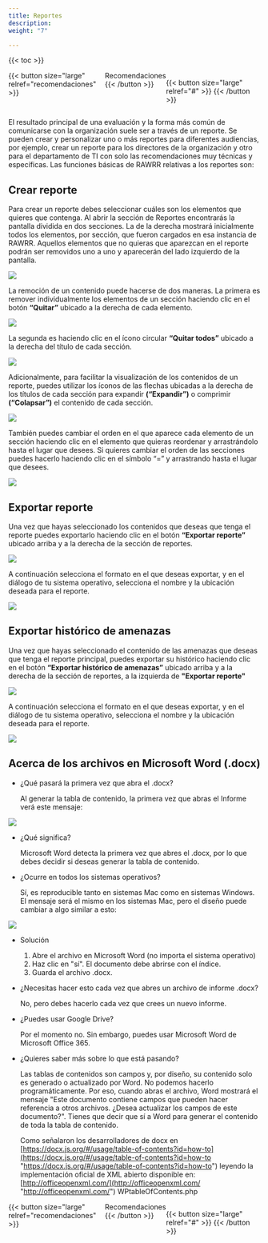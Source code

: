 ```yaml
---
title: Reportes
description: 
weight: "7"

---
```

{{< toc >}}

<div style="display: flex; justify-content: space-between">
{{< button size="large" relref="recomendaciones" >}} <i class="arrow left"></i> Recomendaciones {{< /button >}}

{{< button size="large" relref="#" >}} <i class="arrow right"></i>{{< /button >}}
</div>

El resultado principal de una evaluación y la forma más común de comunicarse con la organización suele ser a través de un reporte. Se pueden crear y personalizar uno o más reportes para diferentes audiencias, por ejemplo, crear un reporte para los directores de la organización y otro para el departamento de TI con solo las recomendaciones muy técnicas y específicas. Las funciones básicas de RAWRR relativas a los reportes son:

## Crear reporte

Para crear un reporte debes seleccionar cuáles son los elementos que quieres que contenga. Al abrir la sección de Reportes encontrarás la pantalla dividida en dos secciones. La de la derecha mostrará inicialmente todos los elementos, por sección, que fueron cargados en esa instancia de RAWRR. Aquellos elementos que no quieras que aparezcan en el reporte podrán ser removidos uno a uno y aparecerán del lado izquierdo de la pantalla.

![](/images/principal-reporte.png)

La remoción de un contenido puede hacerse de dos maneras. La primera es remover individualmente los elementos de un sección haciendo clic en el botón **“Quitar”** ubicado a la derecha de cada elemento.

![](/images/bolton-quitar.png)

La segunda es haciendo clic en el ícono circular **“Quitar todos”** ubicado a la derecha del título de cada sección.

![](/images/remover-todo.png)

Adicionalmente, para facilitar la visualización de los contenidos de un reporte, puedes utilizar los íconos de las flechas ubicadas a la derecha de los títulos de cada sección para expandir **(“Expandir”)** o comprimir **(“Colapsar”)** el contenido de cada sección.

![](/images/flechas.png)

También puedes cambiar el orden en el que aparece cada elemento de un sección haciendo clic en el elemento que quieras reordenar y arrastrándolo hasta el lugar que desees. Si quieres cambiar el orden de las secciones puedes hacerlo haciendo clic en el símbolo “=” y arrastrando hasta el lugar que desees.

![](/images/arrastrar.png)

## Exportar reporte

Una vez que hayas seleccionado los contenidos que deseas que tenga el reporte puedes exportarlo haciendo clic en el botón **“Exportar reporte”** ubicado arriba y a la derecha de la sección de reportes.

![](/images/exportar_reporte_es.png)

A continuación selecciona el formato en el que deseas exportar, y en el diálogo de tu sistema operativo, selecciona el nombre y la ubicación deseada para el reporte.

![](/images/elegir_formato_es.png)

## Exportar histórico de amenazas

Una vez que hayas seleccionado el contenido de las amenazas que deseas que tenga el reporte principal, puedes exportar su histórico haciendo clic en el botón **“Exportar histórico de amenazas”** ubicado arriba y a la derecha de la sección de reportes, a la izquierda de **"Exportar reporte"**

![](/images/export_threat_es.png)

A continuación selecciona el formato en el que deseas exportar, y en el diálogo de tu sistema operativo, selecciona el nombre y la ubicación deseada para el reporte.

![](/images/elegir_formato_es.png)

## Acerca de los archivos en Microsoft Word (.docx)

* ¿Qué pasará la primera vez que abra el .docx?

  Al generar la tabla de contenido, la primera vez que abras el Informe verá este mensaje:

![](/images/word1.png)

* ¿Qué significa?

  Microsoft Word detecta la primera vez que abres el .docx, por lo que debes decidir si deseas generar la tabla de contenido.
* ¿Ocurre en todos los sistemas operativos?

  Sí, es reproducible tanto en sistemas Mac como en sistemas Windows. El mensaje será el mismo en los sistemas Mac, pero el diseño puede cambiar a algo similar a esto:

![](/images/word2.png)

* Solución
  1. Abre el archivo en Microsoft Word (no importa el sistema operativo)
  2. Haz clic en "sí". El documento debe abrirse con el índice.
  3. Guarda el archivo .docx.
* ¿Necesitas hacer esto cada vez que abres un archivo de informe .docx?

  No, pero debes hacerlo cada vez que crees un nuevo informe.
* ¿Puedes usar Google Drive?

  Por el momento no. Sin embargo, puedes usar Microsoft Word de Microsoft Office 365.
* ¿Quieres saber más sobre lo que está pasando?

  Las tablas de contenidos son campos y, por diseño, su contenido solo es generado o actualizado por Word. No podemos hacerlo programáticamente. Por eso, cuando abras el archivo, Word mostrará el mensaje "Este documento contiene campos que pueden hacer referencia a otros archivos. ¿Desea actualizar los campos de este documento?". Tienes que decir que sí a Word para generar el contenido de toda la tabla de contenido.

  Como señalaron los desarrolladores de docx en [https://docx.js.org/#/usage/table-of-contents?id=how-to](https://docx.js.org/#/usage/table-of-contents?id=how-to "https://docx.js.org/#/usage/table-of-contents?id=how-to") leyendo la implementación oficial de XML abierto disponible en: [http://officeopenxml.com/](http://officeopenxml.com/ "http://officeopenxml.com/") WPtableOfContents.php

<div style="display: flex; justify-content: space-between">
{{< button size="large" relref="recomendaciones" >}} <i class="arrow left"></i> Recomendaciones {{< /button >}}

{{< button size="large" relref="#" >}} <i class="arrow right"></i>{{< /button >}}
</div>